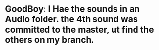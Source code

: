 # GoodBoy: I Hae the sounds in an Audio folder. the 4th sound was committed to the master, ut find the others on my branch.
